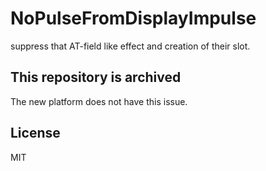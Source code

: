 # NoPulseFromDisplayImpulse
suppress that AT-field like effect and creation of their slot.

## This repository is archived

The new platform does not have this issue.

## License
MIT
